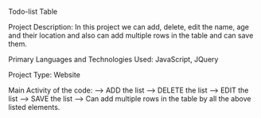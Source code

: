 Todo-list Table

Project Description: In this project we can add, delete, edit the name, age and their location and also can add multiple rows in the table and can save them.

Primary Languages and Technologies Used: JavaScript, JQuery

Project Type: Website

Main Activity of the code:
--> ADD the list
--> DELETE the list
--> EDIT the list
--> SAVE the list
--> Can add multiple rows in the table by all the above listed elements.
